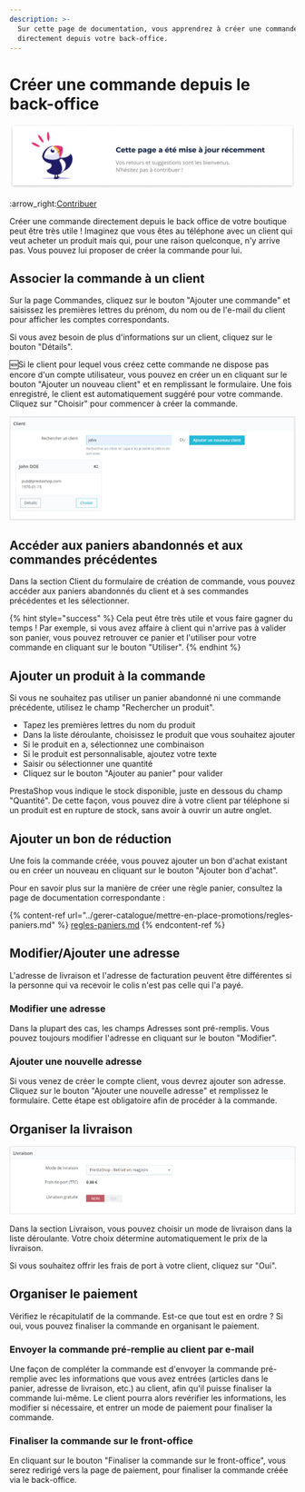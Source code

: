 ```yaml
---
description: >-
  Sur cette page de documentation, vous apprendrez à créer une commande
  directement depuis votre back-office.
---
```


# Créer une commande depuis le back-office

![](<../../../.gitbook/assets/recent updates (1).png>)

:arrow\_right:[Contribuer](https://prestashop.gitbook.io/howtocontribute/)

Créer une commande directement depuis le back office de votre boutique peut être très utile ! Imaginez que vous êtes au téléphone avec un client qui veut acheter un produit mais qui, pour une raison quelconque, n'y arrive pas. Vous pouvez lui proposer de créer la commande pour lui.&#x20;

## Associer la commande à un client

Sur la page Commandes, cliquez sur le bouton "Ajouter une commande" et saisissez les premières lettres du prénom, du nom ou de l'e-mail du client pour afficher les comptes correspondants.

Si vous avez besoin de plus d'informations sur un client, cliquez sur le bouton "Détails".

:new:Si le client pour lequel vous créez cette commande ne dispose pas encore d'un compte utilisateur, vous pouvez en créer un en cliquant sur le bouton "Ajouter un nouveau client" et en remplissant le formulaire. Une fois enregistré, le client est automatiquement suggéré pour votre commande. Cliquez sur "Choisir" pour commencer à créer la commande.

![](<../../../.gitbook/assets/image (16).png>)

## Accéder aux paniers abandonnés et aux commandes précédentes

Dans la section Client du formulaire de création de commande, vous pouvez accéder aux paniers abandonnés du client et à ses commandes précédentes et les sélectionner.

{% hint style="success" %}
Cela peut être très utile et vous faire gagner du temps ! Par exemple, si vous avez affaire à client qui n'arrive pas à valider son panier, vous pouvez retrouver ce panier et l'utiliser pour votre commande en cliquant sur le bouton "Utiliser".
{% endhint %}

## Ajouter un produit à la commande

Si vous ne souhaitez pas utiliser un panier abandonné ni une commande précédente, utilisez le champ "Rechercher un produit".&#x20;

* Tapez les premières lettres du nom du produit&#x20;
* Dans la liste déroulante, choisissez le produit que vous souhaitez ajouter
* Si le produit en a, sélectionnez une combinaison&#x20;
* Si le produit est personnalisable, ajoutez votre texte
* Saisir ou sélectionner une quantité&#x20;
* Cliquez sur le bouton "Ajouter au panier" pour valider&#x20;

PrestaShop vous indique le stock disponible, juste en dessous du champ "Quantité". De cette façon, vous pouvez dire à votre client par téléphone si un produit est en rupture de stock, sans avoir à ouvrir un autre onglet.

## Ajouter un bon de réduction

Une fois la commande créée, vous pouvez ajouter un bon d'achat existant ou en créer un nouveau en cliquant sur le bouton "Ajouter bon d'achat".&#x20;

Pour en savoir plus sur la manière de créer une règle panier, consultez la page de documentation correspondante :

{% content-ref url="../gerer-catalogue/mettre-en-place-promotions/regles-paniers.md" %}
[regles-paniers.md](../gerer-catalogue/mettre-en-place-promotions/regles-paniers.md)
{% endcontent-ref %}

## Modifier/Ajouter une adresse

L'adresse de livraison et l'adresse de facturation peuvent être différentes si la personne qui va recevoir le colis n'est pas celle qui l'a payé.&#x20;

### Modifier une adresse&#x20;

Dans la plupart des cas, les champs Adresses sont pré-remplis. Vous pouvez toujours modifier l'adresse en cliquant sur le bouton "Modifier".

### Ajouter une nouvelle adresse&#x20;

Si vous venez de créer le compte client, vous devrez ajouter son adresse. Cliquez sur le bouton "Ajouter une nouvelle adresse" et remplissez le formulaire. Cette étape est obligatoire afin de procéder à la commande.

## Organiser la livraison

![](<../../../.gitbook/assets/image (17).png>)

Dans la section Livraison, vous pouvez choisir un mode de livraison dans la liste déroulante. Votre choix détermine automatiquement le prix de la livraison.

Si vous souhaitez offrir les frais de port à votre client, cliquez sur "Oui".&#x20;

## Organiser le paiement

Vérifiez le récapitulatif de la commande. Est-ce que tout est en ordre ? Si oui, vous pouvez finaliser la commande en organisant le paiement.&#x20;

### Envoyer la commande pré-remplie au client par e-mail&#x20;

Une façon de compléter la commande est d'envoyer la commande pré-remplie avec les informations que vous avez entrées (articles dans le panier, adresse de livraison, etc.) au client, afin qu'il puisse finaliser la commande lui-même. Le client pourra alors revérifier les informations, les modifier si nécessaire, et entrer un mode de paiement pour finaliser la commande.&#x20;

### Finaliser la commande sur le front-office

En cliquant sur le bouton "Finaliser la commande sur le front-office", vous serez redirigé vers la page de paiement, pour finaliser la commande créée via le back-office.
